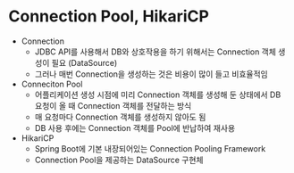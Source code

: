 # Connection Pool, HikariCP
- Connection
    - JDBC API를 사용해서 DB와 상호작용을 하기 위해서는 Connection 객체 생성이 필요 (DataSource)
    - 그러나 매번 Connection을 생성하는 것은 비용이 많이 들고 비효율적임
- Conneciton Pool
    - 어플리케이션 생성 시점에 미리 Connection 객체를 생성해 둔 상태에서
    DB 요청이 올 때 Connection 객체를 전달하는 방식
    - 매 요청마다 Connection 객체를 생성하지 않아도 됨
    - DB 사용 후에는 Connection 객체를 Pool에 반납하여 재사용
- HikariCP
    - Spring Boot에 기본 내장되어있는 Connection Pooling Framework
    - Connection Pool을 제공하는 DataSource 구현체